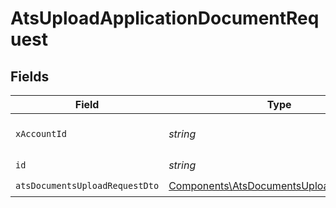 # AtsUploadApplicationDocumentRequest


## Fields

| Field                                                                                              | Type                                                                                               | Required                                                                                           | Description                                                                                        |
| -------------------------------------------------------------------------------------------------- | -------------------------------------------------------------------------------------------------- | -------------------------------------------------------------------------------------------------- | -------------------------------------------------------------------------------------------------- |
| `xAccountId`                                                                                       | *string*                                                                                           | :heavy_check_mark:                                                                                 | The account identifier                                                                             |
| `id`                                                                                               | *string*                                                                                           | :heavy_check_mark:                                                                                 | N/A                                                                                                |
| `atsDocumentsUploadRequestDto`                                                                     | [Components\AtsDocumentsUploadRequestDto](../../Models/Components/AtsDocumentsUploadRequestDto.md) | :heavy_check_mark:                                                                                 | N/A                                                                                                |